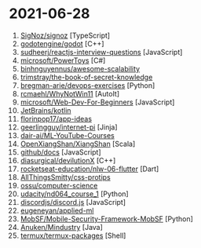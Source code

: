# 2021-06-28

1. [SigNoz/signoz](https://github.com/SigNoz/signoz "SigNoz helps developers monitor their applications & troubleshoot problems, an open-source alternative to DataDog, NewRelic, etc. 🔥 🖥") [TypeScript]
2. [godotengine/godot](https://github.com/godotengine/godot "Godot Engine – Multi-platform 2D and 3D game engine") [C++]
3. [sudheerj/reactjs-interview-questions](https://github.com/sudheerj/reactjs-interview-questions "List of top 500 ReactJS Interview Questions & Answers....Coding exercise questions are coming soon!!") [JavaScript]
4. [microsoft/PowerToys](https://github.com/microsoft/PowerToys "Windows system utilities to maximize productivity") [C#]
5. [binhnguyennus/awesome-scalability](https://github.com/binhnguyennus/awesome-scalability "The Patterns of Scalable, Reliable, and Performant Large-Scale Systems") 
6. [trimstray/the-book-of-secret-knowledge](https://github.com/trimstray/the-book-of-secret-knowledge "A collection of inspiring lists, manuals, cheatsheets, blogs, hacks, one-liners, cli/web tools and more.") 
7. [bregman-arie/devops-exercises](https://github.com/bregman-arie/devops-exercises "Linux, Jenkins, AWS, SRE, Prometheus, Docker, Python, Ansible, Git, Kubernetes, Terraform, OpenStack, SQL, NoSQL, Azure, GCP, DNS, Elastic, Network, Virtualization. DevOps Interview Questions") [Python]
8. [rcmaehl/WhyNotWin11](https://github.com/rcmaehl/WhyNotWin11 "Detection Script to help identify why your PC isn't Windows 11 ready") [AutoIt]
9. [microsoft/Web-Dev-For-Beginners](https://github.com/microsoft/Web-Dev-For-Beginners "24 Lessons, 12 Weeks, Get Started as a Web Developer") [JavaScript]
10. [JetBrains/kotlin](https://github.com/JetBrains/kotlin "The Kotlin Programming Language.") 
11. [florinpop17/app-ideas](https://github.com/florinpop17/app-ideas "A Collection of application ideas which can be used to improve your coding skills.") 
12. [geerlingguy/internet-pi](https://github.com/geerlingguy/internet-pi "Raspberry Pi config for all things Internet.") [Jinja]
13. [dair-ai/ML-YouTube-Courses](https://github.com/dair-ai/ML-YouTube-Courses "A repository to index and organize the latest machine learning courses found on YouTube.") 
14. [OpenXiangShan/XiangShan](https://github.com/OpenXiangShan/XiangShan "Open-source high-performance RISC-V processor") [Scala]
15. [github/docs](https://github.com/github/docs "The open-source repo for docs.github.com") [JavaScript]
16. [diasurgical/devilutionX](https://github.com/diasurgical/devilutionX "Diablo build for modern operating systems") [C++]
17. [rocketseat-education/nlw-06-flutter](https://github.com/rocketseat-education/nlw-06-flutter "") [Dart]
18. [AllThingsSmitty/css-protips](https://github.com/AllThingsSmitty/css-protips "A collection of tips to help take your CSS skills pro") 
19. [ossu/computer-science](https://github.com/ossu/computer-science "🎓 Path to a free self-taught education in Computer Science!") 
20. [udacity/nd064_course_1](https://github.com/udacity/nd064_course_1 "") [Python]
21. [discordjs/discord.js](https://github.com/discordjs/discord.js "A powerful JavaScript library for interacting with the Discord API") [JavaScript]
22. [eugeneyan/applied-ml](https://github.com/eugeneyan/applied-ml "📚 Papers & tech blogs by companies sharing their work on data science & machine learning in production.") 
23. [MobSF/Mobile-Security-Framework-MobSF](https://github.com/MobSF/Mobile-Security-Framework-MobSF "Mobile Security Framework (MobSF) is an automated, all-in-one mobile application (Android/iOS/Windows) pen-testing, malware analysis and security assessment framework capable of performing static and dynamic analysis.") [Python]
24. [Anuken/Mindustry](https://github.com/Anuken/Mindustry "A sandbox tower defense game") [Java]
25. [termux/termux-packages](https://github.com/termux/termux-packages "Android terminal and Linux environment - packages repository.") [Shell]
